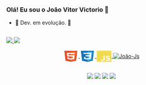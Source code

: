 ### Olá! Eu sou o João Vitor Victorio 👋
- 🌱 Dev. em evolução. 🚀

##

<div>
  <a href="https://github.com/JoaoVitorVictorio">
  <img height="150em" src="https://github-readme-stats.vercel.app/api?username=JoaoVitorVictorio&show_icons=true&theme=dark&include_all_commits=true&count_private=true"/>
  <img height="150em" src="https://github-readme-stats.vercel.app/api/top-langs/?username=JoaoVitorVictorio&layout=compact&langs_count=7&theme=dark"/>
</div>
  
  <div style="display: inline_block" align="center"><br>
  <img align="center" alt="João-HTML" height="30" width="40" src="https://raw.githubusercontent.com/devicons/devicon/master/icons/html5/html5-original.svg">
  <img align="center" alt="João-CSS" height="30" width="40" src="https://raw.githubusercontent.com/devicons/devicon/master/icons/css3/css3-original.svg">
  <img align="center" alt="João-Js" height="30" width="40" src="https://raw.githubusercontent.com/devicons/devicon/master/icons/javascript/javascript-plain.svg">
  <img align="center" alt="João-Js" height="30" width="40" src="https://cdn.jsdelivr.net/gh/devicons/devicon/icons/python/python-original.svg" />        
</div>

##
  <div align="center">
   <a href = "mailto:joaovitorvictorio@gmail.com"><img src="https://img.shields.io/badge/Gmail-D14836?style=for-the-badge&logo=gmail&logoColor=white" target="_blank"></a>
    <a href="https://instagram.com/joao.vitor.v" target="_blank"><img src="https://img.shields.io/badge/-Instagram-%23E4405F?style=for-the-badge&logo=instagram&logoColor=white" target="_blank"></a>
  <a href="https://www.linkedin.com/in/jo%C3%A3o-vitor-victorio-0648a116b/" target="_blank"><img src="https://img.shields.io/badge/-LinkedIn-%230077B5?style=for-the-badge&logo=linkedin&logoColor=white" target="_blank"></a>
  <a href="https://wa.me/5543996719910" target="_blank"><img src="https://img.shields.io/badge/WhatsApp-25D366?style=for-the-badge&logo=whatsapp&logoColor=white" target="_blank"></a>
</div>
